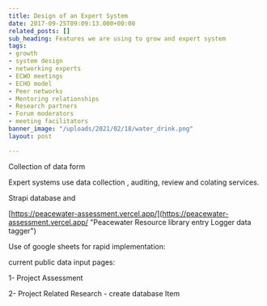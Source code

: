 ```yaml
---
title: Design of an Expert System
date: 2017-09-25T09:09:13.000+00:00
related_posts: []
sub_heading: Features we are using to grow and expert system
tags:
- growth
- system design
- networking experts
- ECWO meetings
- ECHO model
- Peer networks
- Mentoring relationships
- Research partners
- Forum moderators
- meeting facilitators
banner_image: "/uploads/2021/02/18/water_drink.png"
layout: post

---
```

Collection of data form

Expert systems use data collection , auditing, review and colating services.

Strapi database and

[https://peacewater-assessment.vercel.app/](https://peacewater-assessment.vercel.app/ "Peacewater Resource library entry Logger data tagger")

Use of google sheets for rapid implementation:

current public data input pages:

1- Project Assessment

2- Project Related Research - create database Item 